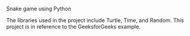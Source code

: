 Snake game using Python

The libraries used in the project include Turtle, Time, and Random.
This project is in reference to the GeeksforGeeks example.
